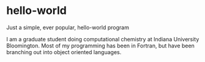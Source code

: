 # hello-world
Just a simple, ever popular, hello-world program

I am a graduate student doing computational chemistry at Indiana University Bloomington. Most of my programming has been in Fortran, but have been branching out into object oriented languages.
